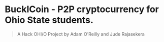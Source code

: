 # BuckICoin - P2P cryptocurrency for Ohio State students.

> A Hack OHI/O Project by Adam O'Reilly and Jude Rajasekera

